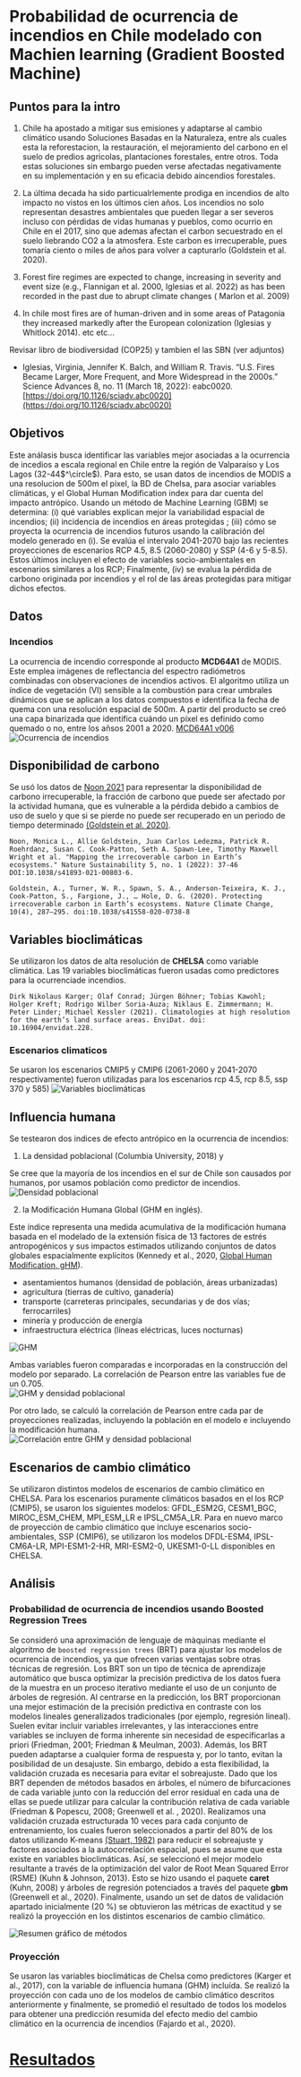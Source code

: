 # Probabilidad de ocurrencia de incendios en Chile modelado con Machien learning (Gradient Boosted Machine)

## Puntos para la intro

1. Chile ha apostado a mitigar sus emisiones y adaptarse al cambio climático usando Soluciones Basadas en la Naturaleza, entre als cuales esta la reforestacion, la restauración, el mejoramiento del carbono en el suelo de predios agricolas, plantaciones forestales, entre otros. Toda estas soluciones sin embargo pueden verse afectadas negativamente en su implementación y en su eficacia debido aincendios forestales.

2. La última decada ha sido particualrlemente prodiga en incendios de alto impacto no vistos en los últimos cien años. Los incendios no solo representan desastres ambientales que pueden llegar a ser severos incluso con pérdidas de vidas humanas y pueblos, como ocurrio en Chile en el 2017, sino que ademas afectan el carbon secuestrado en el suelo liebrando CO2 a la atmosfera. Este carbon es irrecuperable, pues tomaría ciento o miles de años para volver a capturarlo (Goldstein et al. 2020).

3. Forest fire regimes are expected to change,  increasing in severity and event size (e.g., Flannigan et al. 2000, Iglesias et al. 2022) as has been recorded in the past due to abrupt climate changes  ( Marlon et al. 2009)

4. In chile most fires are of human-driven and in some areas of Patagonia they increased markedly after the European colonization (Iglesias y Whitlock 2014). etc etc...

Revisar libro de biodiversidad (COP25) y tambien el las SBN (ver adjuntos)

- Iglesias, Virginia, Jennifer K. Balch, and William R. Travis. “U.S. Fires Became Larger, More Frequent, and More Widespread in the 2000s.” Science Advances 8, no. 11 (March 18, 2022): eabc0020. [https://doi.org/10.1126/sciadv.abc0020](https://doi.org/10.1126/sciadv.abc0020)

## Objetivos

Este análasis busca identificar las variables mejor asociadas a la ocurrencia de incedios a escala regional en Chile entre la región de Valparaíso y Los Lagos (32-44$^\circle$). Para esto, se usan datos de incendios de MODIS a una resolucion de 500m el pixel, la BD de Chelsa, para  asociar variables climáticas, y el Global Human Modification index para dar cuenta del impacto antrópico. Usando un método de Machine Learning (GBM) se determina:  (i) qué variables explican mejor la variabilidad espacial de incendios; (ii) incidencia de incendios en áreas protegidas ; (iii) cómo se proyecta la ocurrencia de incendios futuros usando la calibración del modelo generado en (i). Se evalúa el intervalo 2041-2070 bajo las recientes proyecciones de escenarios RCP 4.5, 8.5 (2060-2080) y SSP (4-6 y 5-8.5). Estos últimos  incluyen el efecto de  variables socio-ambientales en escenarios similares a los RCP;   Finalmente, (iv) se evalua la pérdida de carbono originada por incendios y el rol de las áreas protegidas para mitigar dichos efectos.


## Datos 
### Incendios
La ocurrencia de incendio corresponde al producto **MCD64A1** de MODIS. Este emplea imágenes de reflectancia del espectro radiómetros combinadas con observaciones de incendios activos. El algoritmo utiliza un índice de vegetación (VI) sensible a la combustión para crear umbrales dinámicos que se aplican a los datos compuestos e identifica la fecha de quema con una resolución espacial de 500m. A partir del producto se creó una capa binarizada que identifica cuándo un píxel es definido como quemado o no, entre los añsos 2001 a 2020. [MCD64A1  v006](https://lpdaac.usgs.gov/products/mcd64a1v006/)
![Ocurrencia de incendios](https://github.com/Vakkhus/PN-Incendios/blob/main/Figures/Plots/Ocurrencias.png?raw=true)

## Disponibilidad de carbono

Se usó los datos de [Noon 2021](https://doi.org/10.1038/s41893-021-00803-6) para representar la disponibilidad de carbono irrecuperable, la fracción de carbono que puede ser afectado por la actividad humana, que es vulnerable a la pérdida debido a cambios de uso de suelo y que si se pierde no puede ser recuperado en un periodo de tiempo determinado [(Goldstein et al. 2020)](https://doi.org/10.1038/s41558-020-0738-8). 

```
Noon, Monica L., Allie Goldstein, Juan Carlos Ledezma, Patrick R. Roehrdanz, Susan C. Cook-Patton, Seth A. Spawn-Lee, Timothy Maxwell Wright et al. "Mapping the irrecoverable carbon in Earth’s ecosystems." Nature Sustainability 5, no. 1 (2022): 37-46 DOI:10.1038/s41893-021-00803-6.

Goldstein, A., Turner, W. R., Spawn, S. A., Anderson-Teixeira, K. J., Cook-Patton, S., Fargione, J., … Hole, D. G. (2020). Protecting irrecoverable carbon in Earth’s ecosystems. Nature Climate Change, 10(4), 287–295. doi:10.1038/s41558-020-0738-8 
```

## Variables bioclimáticas

Se utilizaron los datos de alta resolución de **CHELSA** como variable climática. Las 19 variables bioclimáticas fueron usadas como predictores para la ocurrenciade incendios.

```
Dirk Nikolaus Karger; Olaf Conrad; Jürgen Böhner; Tobias Kawohl; Holger Kreft; Rodrigo Wilber Soria-Auza; Niklaus E. Zimmermann; H. Peter Linder; Michael Kessler (2021). Climatologies at high resolution for the earth’s land surface areas. EnviDat. doi: 10.16904/envidat.228.
```
### Escenarios climaticos
Se usaron los escenarios CMIP5 y CMIP6 (2061-2060 y 2041-2070 respectivamente) fueron utilizadas para los escenarios rcp 4.5, rcp 8.5, ssp 370 y 585) ![Variables bioclimáticas](https://github.com/Vakkhus/PN-Incendios/blob/main/Figures/Plots/bio.png?raw=true)

## Influencia humana
Se testearon dos indices de efecto antrópico en la ocurrencia de incendios: 
1. La densidad poblacional (Columbia University, 2018) y 
 
 Se cree que la mayoría de los incendios en el sur de Chile son causados por humanos, por usamos población como predictor de incendios.  
![Densidad poblacional](https://github.com/Vakkhus/PN-Incendios/blob/main/Figures/Plots/poblacion.png?raw=true)

2. la Modificación Humana Global (GHM en inglés). 

Este índice representa  una medida acumulativa de la modificación humana basada en el modelado de la extensión física de 13 factores de estrés antropogénicos y sus impactos estimados utilizando conjuntos de datos globales espacialmente explícitos (Kennedy et al., 2020, [Global Human Modification, gHM](https://sedac.ciesin.columbia.edu/data/set/lulc-human-modification-terrestrial-systems)). 

- asentamientos humanos (densidad de población, áreas urbanizadas)
- agricultura (tierras de cultivo, ganadería)
- transporte (carreteras principales, secundarias y de dos vías; ferrocarriles)
- minería y producción de energía
- infraestructura eléctrica (líneas eléctricas, luces nocturnas)  

![GHM](https://github.com/Vakkhus/PN-Incendios/blob/main/Figures/Plots/ghm.png?raw=true)

Ambas variables fueron comparadas e incorporadas en la construcción del modelo por separado. La correlación de Pearson entre las variables fue de un 0.705.  
![GHM y densidad poblacional](https://github.com/Vakkhus/PN-Incendios/blob/main/Figures/Plots/ghm%20vs%20density.png?raw=true)

Por otro lado, se calculó la correlación de Pearson entre cada par de proyecciones realizadas, incluyendo la población en el modelo e incluyendo la modificación humana.  
![Correlación entre GHM y densidad poblacional](https://github.com/Vakkhus/PN-Incendios/blob/main/Figures/Plots/corr_pearson_(2).png?raw=true)

## Escenarios de cambio climático
Se utilizaron distintos modelos de escenarios de cambio climático en CHELSA. Para los escenarios puramente climáticos basados en el los RCP (CMIP5), se usaron los siguientes modelos: GFDL_ESM2G, CESM1_BGC, MIROC_ESM_CHEM, MPI_ESM_LR e IPSL_CM5A_LR. Para en nuevo marco de proyección de cambio climático que incluye escenarios socio-ambientales, SSP (CMIP6), se utilizaron los modelos DFDL-ESM4, IPSL-CM6A-LR, MPI-ESM1-2-HR, MRI-ESM2-0, UKESM1-0-LL disponibles en CHELSA.

## Análisis

### Probabilidad de ocurrencia de incendios usando Boosted Regression Trees
Se consideró una aproximación de lenguaje de màquinas mediante el algoritmo de `boosted regression trees` (BRT) para ajustar los modelos de ocurrencia de incendios, ya que ofrecen varias ventajas sobre otras técnicas de regresión. Los BRT son un tipo de técnica de aprendizaje automático que busca optimizar la precisión predictiva de los datos fuera de la muestra en un proceso iterativo mediante el uso de un conjunto de árboles de regresión. Al centrarse en la predicción, los BRT proporcionan una mejor estimación de la precisión predictiva en contraste con los modelos lineales generalizados tradicionales (por ejemplo, regresión lineal). Suelen evitar incluir variables irrelevantes, y las interacciones entre variables se incluyen de forma inherente sin necesidad de especificarlas a priori (Friedman, 2001; Friedman & Meulman, 2003). Además, los BRT pueden adaptarse a cualquier forma de respuesta y, por lo tanto, evitan la posibilidad de un desajuste. Sin embargo, debido a esta flexibilidad, la validación cruzada es necesaria para evitar el sobreajuste. Dado que los BRT dependen de métodos basados en árboles, el número de bifurcaciones de cada variable junto con la reducción del error residual en cada una de ellas se puede utilizar para calcular la contribución relativa de cada variable (Friedman & Popescu, 2008; Greenwell et al. , 2020). Realizamos una validación cruzada estructurada 10 veces para cada conjunto de entrenamiento, los cuales fueron seleccionados a partir del 80% de los datos utilizando K-means [(Stuart, 1982)](10.1109/TIT.1982.1056489) para reducir el sobreajuste y factores asociados a la autocorrelación espacial, pues se asume que esta existe en variables bioclimáticas. Así, se seleccionó el mejor modelo resultante a través de la optimización del valor de Root Mean Squared Error (RSME) (Kuhn & Johnson, 2013). Esto se hizo usando el paquete **caret** (Kuhn, 2008) y árboles de regresión potenciados a través del paquete **gbm** (Greenwell et al., 2020). Finalmente, usando un set de datos de validación apartado inicialmente (20 %) se obtuvieron las métricas de exactitud y se realizó la proyección en los distintos escenarios de cambio climático. 

![Resumen gráfico de métodos](https://github.com/Vakkhus/PN-Incendios/blob/main/Figures/Plots/diagrama_final.png?raw=true)

### Proyección

Se usaron las variables bioclimáticas de Chelsa como predictores (Karger et al., 2017), con la variable de influencia humana (GHM) incluída. Se realizó la proyección con cada uno de los modelos de cambio climático descritos anteriormente y finalmente, se promedió el resultado de todos los modelos para obtener una predicción resumida del efecto medio del cambio climático en la ocurrencia de incendios (Fajardo et al., 2020).

# [Resultados](https://github.com/Vakkhus/PN-Incendios/tree/main/Results/Raster)


